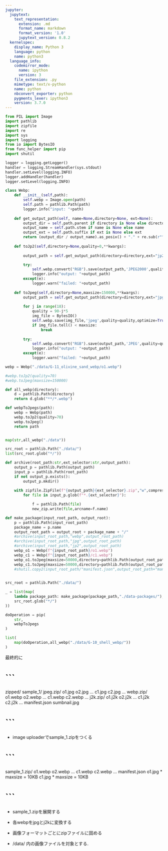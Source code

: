 ```yaml
---
jupyter:
  jupytext:
    text_representation:
      extension: .md
      format_name: markdown
      format_version: '1.0'
      jupytext_version: 0.8.2
  kernelspec:
    display_name: Python 3
    language: python
    name: python3
  language_info:
    codemirror_mode:
      name: ipython
      version: 3
    file_extension: .py
    mimetype: text/x-python
    name: python
    nbconvert_exporter: python
    pygments_lexer: ipython3
    version: 3.7.0
---
```


```python
from PIL import Image
import pathlib
import zipfile
import re
import sys
import logging
from io import BytesIO
from func_helper import pip
import shutil
```

```python
logger = logging.getLogger()
handler = logging.StreamHandler(sys.stdout)
handler.setLevel(logging.INFO)
logger.addHandler(handler)
logger.setLevel(logging.INFO)
```

```python
class Webp:
    def __init__(self,path):
        self.webp = Image.open(path)
        self.path = pathlib.Path(path)
        logger.info("input: "+path)
    
    def get_output_path(self, name=None,directory=None, ext=None):
        output_dir = self.path.parent if directory is None else directory
        output_name = self.path.stem if name is None else name
        output_ext = self.path.suffix if ext is None else ext
        return (output_dir / output_name).as_posix() + "." + re.sub(r"^\.","",output_ext)
    
    def toJp2(self,directory=None,quality=0,**kwargs):
        
        output_path = self.get_output_path(directory=directory,ext="jp2")

        try:
            self.webp.convert("RGB").save(output_path,'JPEG2000',quality_mode='rate', quality_layers=[100-quality])
            logger.info("output: "+output_path)
        except(e):
            logger.warn("failed: "+output_path)
            
    def toJpeg(self,directory=None,maxsize=150000,**kwargs):
        output_path = self.get_output_path(directory=directory,ext="jpg")
        
        for j in range(18):
            quality = 90-j*5
            img_file = BytesIO()
            self.webp.save(img_file,'jpeg',quality=quality,optimize=True)
            if img_file.tell() < maxsize:
                break
                
        try:
            self.webp.convert("RGB").save(output_path,'JPEG',quality=quality,**kwargs)
            logger.info("output: "+output_path)
        except(e):
            logger.warn("failed: "+output_path)
```

```python
webp = Webp("./data/G-11_olivine_sand_webp/o1.webp")

#webp.toJp2(quality=70)
#webp.toJpeg(maxsize=150000)
```

```python
def all_webp(directory):
    d = pathlib.Path(directory)
    return d.glob("**/*.webp")

def webpToJpegs(path):
    webp = Webp(path)
    webp.toJp2(quality=70)
    webp.toJpeg()
    return path


map(str,all_webp("./data"))
```

```python
src_root = pathlib.Path("./data/")
list(src_root.glob("*/"))
```

```python
def archive(root_path:str,ext_selector:str,output_path):
    output_p = pathlib.Path(output_path)
    input_p = pathlib.Path(root_path)
    if not output_p.exists():
        output_p.mkdir()
        
    with zipfile.ZipFile(f"{output_path}{ext_selector}.zip","w",compression=zipfile.ZIP_STORED) as new_zip:
        for file in input_p.glob(f"*.{ext_selector}"):

            f = pathlib.Path(file)
            new_zip.write(file,arcname=f.name)

def make_package(input_root_path, output_root):
    p = pathlib.Path(input_root_path)
    package_name = p.name
    output_root_path = output_root + package_name + "/"
    #archive(input_root_path,"webp",output_root_path)
    #archive(input_root_path,"jpg",output_root_path)
    #archive(input_root_path,"jp2",output_root_path)
    webp_o1 = Webp(f"{input_root_path}/o1.webp")
    webp_c1 = Webp(f"{input_root_path}/c1.webp")
    webp_o1.toJpeg(maxsize=50000,directory=pathlib.Path(output_root_path))
    webp_c1.toJpeg(maxsize=50000,directory=pathlib.Path(output_root_path))
    #shutil.copy2(input_root_path/"manifest.json",output_root_path+"manifest.json")

    
src_root = pathlib.Path("./data/")

_ = list(map(
    lambda package_path: make_package(package_path,"./data-packages/"),
    src_root.glob("*/")
))
```

```python
doOperation = pip(
    str,
    webpToJpegs
)

list(
    map(doOperation,all_webp("./data/G-10_shell_webp/"))
)
```

最終的に

# ```
zipped/
    sample_1/
        jpeg.zip/
            o1.jpg
            o2.jpg
            ...
            c1.jpg
            c2.jpg
            ...
        webp.zip/
            o1.webp
            o2.webp
            ...
            c1.webp
            c2.webp
            ...
        j2k.zip/
            o1.j2k
            o2.j2k
            ...
            c1.j2k
            c2.j2k
            ...
        manifest.json
        sumbnail.jpg
# ```

* image uploaderでsample_1.zipをつくる

# ```
sample_1.zip/
    o1.webp
    o2.webp
    ...
    c1.webp
    c2.webp
    ...
    manifest.json
    o1.jpg  * maxsize = 10KB
    c1.jpg  * maxsize = 10KB
# ```

* sample_1.zipを展開する
* 各webpをjpgとj2kに変換する
* 画像フォーマットごとにzipファイルに固める

* /data/ 内の画像ファイルを対象とする.

